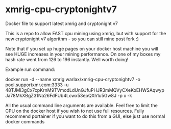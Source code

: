 # xmrig-cpu-cryptonightv7
Docker file to support latest xmrig and cryptonight v7

This is a repo to allow FAST cpu mining using xmrig, but with support for the new cryptonight v7 algorithm - so you can still mine post fork :)

Note that if you set up huge pages on your docker host machine you will see HUGE increases in your mining performance. On one of my boxes my hash rate went from 126 to 196 instantly. Well worth doing!

Example run command:

docker run -d --name xmrig warlax/xmrig-cpu-cryptonightv7 -o pool.supportxmr.com:3333 -u 48TJMi3gCx7cpKrnM9TVmodLdUnGJfuPHJR3mMQVyCXeKoEHWSAqwypJa78MkXBgZ31Na26FdFUb4Lcwx53epQXh1u5Gw8J -p x -k

All the usual command line arguments are available. Feel free to limit the CPU on the docker host if you wish to not use full resources. Fully recommend portainer if you want to do this from a GUI, else just use normal docker commands
